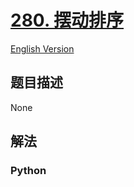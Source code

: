 # [280. 摆动排序](https://leetcode-cn.com/problems/wiggle-sort)

[English Version](/leetcode/0200-0299/0280.Wiggle%20Sort/README_EN.md)

## 题目描述

<!-- 这里写题目描述 -->

None

## 解法

<!-- 这里可写通用的实现逻辑 -->

<!-- tabs:start -->

### **Python**

<!-- 这里可写当前语言的特殊实现逻辑 -->

```python

```

<!-- tabs:end -->
